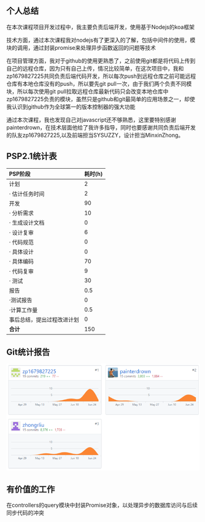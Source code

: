 ﻿## 个人总结

在本次课程项目开发过程中，我主要负责后端开发，使用基于Nodejs的koa框架

技术方面，通过本次课程我对nodejs有了更深入的了解，包括中间件的使用，模块的调用，通过封装promise来处理异步函数返回的问题等技术

在项目管理方面，我对于github的使用更熟悉了，之前使用git都是将代码上传到自己的远程仓库，因为只有自己上传，情况比较简单，在这次项目中，我和zp1679827225共同负责后端代码开发，所以每次push到远程仓库之前可能远程仓库有本地仓库没有的push，所以要先git pull一次，由于我们两个负责不同模块，所以每次使用git pull拉取远程仓库最新代码只会改变本地仓库中zp1679827225负责的模块，虽然只是github和git最简单的应用场景之一，却使我认识到github作为全球第一的版本控制器的强大功能

通过本次课程，我也发现自己对javascript还不够熟悉，这里要特别感谢painterdrown，在技术层面他给了我许多指导，同时也要感谢共同负责后端开发的队友zp1679827225,以及前端担当SYSUZZY，设计担当MinxinZhong。

## PSP2.1统计表

| PSP阶段                    | 耗时(h) |
| :------------------------- | :------ |
| 计划                       | 2       |
| · 估计任务时间             | 2       |
| 开发                       | 90      |
| · 分析需求                 | 10      |
| · 生成设计文档             | 0      |
| · 设计复审                 | 6       |
| · 代码规范                 | 0       |
| · 具体设计                 | 0      |
| · 具体编码                 | 70       |
| · 代码复审                 | 9       |
| · 测试                     | 30       |
| 报告                       | 0.5     |
| ·测试报告                  | 0       |
| ·计算工作量                | 0.5     |
| 事后总结，提出过程改进计划 | 0       |
| **合计**                   | 150    |

## Git统计报告

![](zrl_git.png)

## 有价值的工作
在controllers的query模块中封装Promise对象，以处理异步的数据库访问与后续同步代码的冲突
